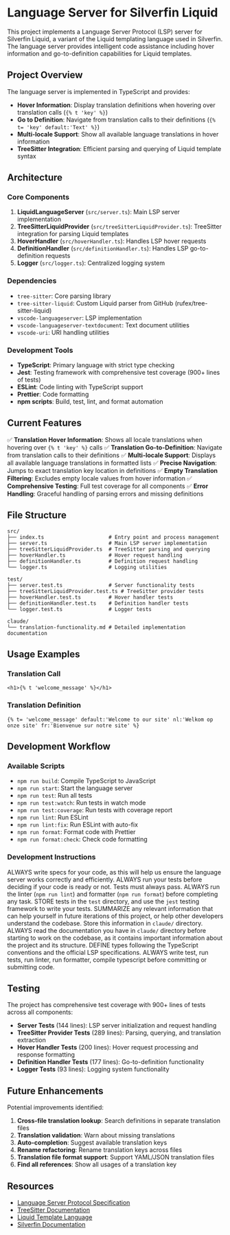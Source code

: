 # Language Server for Silverfin Liquid

This project implements a Language Server Protocol (LSP) server for Silverfin Liquid, a variant of the Liquid templating language used in Silverfin. The language server provides intelligent code assistance including hover information and go-to-definition capabilities for Liquid templates.

## Project Overview

The language server is implemented in TypeScript and provides:

- **Hover Information**: Display translation definitions when hovering over translation calls (`{% t 'key' %}`)
- **Go to Definition**: Navigate from translation calls to their definitions (`{% t= 'key' default:'Text' %}`)
- **Multi-locale Support**: Show all available language translations in hover information
- **TreeSitter Integration**: Efficient parsing and querying of Liquid template syntax

## Architecture

### Core Components

1. **LiquidLanguageServer** (`src/server.ts`): Main LSP server implementation
2. **TreeSitterLiquidProvider** (`src/treeSitterLiquidProvider.ts`): TreeSitter integration for parsing Liquid templates
3. **HoverHandler** (`src/hoverHandler.ts`): Handles LSP hover requests
4. **DefinitionHandler** (`src/definitionHandler.ts`): Handles LSP go-to-definition requests
5. **Logger** (`src/logger.ts`): Centralized logging system

### Dependencies

- `tree-sitter`: Core parsing library
- `tree-sitter-liquid`: Custom Liquid parser from GitHub (rufex/tree-sitter-liquid)
- `vscode-languageserver`: LSP implementation
- `vscode-languageserver-textdocument`: Text document utilities
- `vscode-uri`: URI handling utilities

### Development Tools

- **TypeScript**: Primary language with strict type checking
- **Jest**: Testing framework with comprehensive test coverage (900+ lines of tests)
- **ESLint**: Code linting with TypeScript support
- **Prettier**: Code formatting
- **npm scripts**: Build, test, lint, and format automation

## Current Features

✅ **Translation Hover Information**: Shows all locale translations when hovering over `{% t 'key' %}` calls
✅ **Translation Go-to-Definition**: Navigate from translation calls to their definitions
✅ **Multi-locale Support**: Displays all available language translations in formatted lists
✅ **Precise Navigation**: Jumps to exact translation key location in definitions
✅ **Empty Translation Filtering**: Excludes empty locale values from hover information
✅ **Comprehensive Testing**: Full test coverage for all components
✅ **Error Handling**: Graceful handling of parsing errors and missing definitions

## File Structure

```
src/
├── index.ts                     # Entry point and process management
├── server.ts                    # Main LSP server implementation
├── treeSitterLiquidProvider.ts  # TreeSitter parsing and querying
├── hoverHandler.ts              # Hover request handling
├── definitionHandler.ts         # Definition request handling
└── logger.ts                    # Logging utilities

test/
├── server.test.ts               # Server functionality tests
├── treeSitterLiquidProvider.test.ts # TreeSitter provider tests
├── hoverHandler.test.ts         # Hover handler tests
├── definitionHandler.test.ts    # Definition handler tests
└── logger.test.ts               # Logger tests

claude/
└── translation-functionality.md # Detailed implementation documentation
```

## Usage Examples

### Translation Call

```liquid
<h1>{% t 'welcome_message' %}</h1>
```

### Translation Definition

```liquid
{% t= 'welcome_message' default:'Welcome to our site' nl:'Welkom op onze site' fr:'Bienvenue sur notre site' %}
```

## Development Workflow

### Available Scripts

- `npm run build`: Compile TypeScript to JavaScript
- `npm run start`: Start the language server
- `npm run test`: Run all tests
- `npm run test:watch`: Run tests in watch mode
- `npm run test:coverage`: Run tests with coverage report
- `npm run lint`: Run ESLint
- `npm run lint:fix`: Run ESLint with auto-fix
- `npm run format`: Format code with Prettier
- `npm run format:check`: Check code formatting

### Development Instructions

ALWAYS write specs for your code, as this will help us ensure the language server works correctly and efficiently.
ALWAYS run your tests before deciding if your code is ready or not. Tests must always pass.
ALWAYS run the linter (`npm run lint`) and formatter (`npm run format`) before completing any task.
STORE tests in the `test` directory, and use the `jest` testing framework to write your tests.
SUMMARIZE any relevant information that can help yourself in future iterations of this project, or help other developers understand the codebase. Store this information in `claude/` directory.
ALWAYS read the documentation you have in `claude/` directory before starting to work on the codebase, as it contains important information about the project and its structure.
DEFINE types following the TypeScript conventions and the official LSP specifications.
ALWAYS write test, run tests, run linter, run formatter, compile typescript before committing or submitting code.

## Testing

The project has comprehensive test coverage with 900+ lines of tests across all components:

- **Server Tests** (144 lines): LSP server initialization and request handling
- **TreeSitter Provider Tests** (289 lines): Parsing, querying, and translation extraction
- **Hover Handler Tests** (200 lines): Hover request processing and response formatting
- **Definition Handler Tests** (177 lines): Go-to-definition functionality
- **Logger Tests** (93 lines): Logging system functionality

## Future Enhancements

Potential improvements identified:

1. **Cross-file translation lookup**: Search definitions in separate translation files
2. **Translation validation**: Warn about missing translations
3. **Auto-completion**: Suggest available translation keys
4. **Rename refactoring**: Rename translation keys across files
5. **Translation file format support**: Support YAML/JSON translation files
6. **Find all references**: Show all usages of a translation key

## Resources

- [Language Server Protocol Specification](https://microsoft.github.io/language-server-protocol/)
- [TreeSitter Documentation](https://tree-sitter.github.io/tree-sitter/)
- [Liquid Template Language](https://shopify.github.io/liquid/)
- [Silverfin Documentation](https://silverfin.com/)
